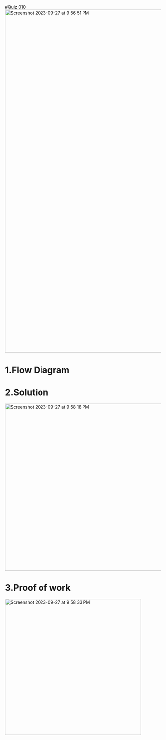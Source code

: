 #Quiz 010
<img width="1112" alt="Screenshot 2023-09-27 at 9 56 51 PM" src="https://github.com/K-Schriber/Unit-1-Comp-Sci/assets/142757998/02096b56-b8be-4b9f-b844-a049e18cba5a">



# 1.Flow Diagram


# 2.Solution
<img width="541" alt="Screenshot 2023-09-27 at 9 58 18 PM" src="https://github.com/K-Schriber/Unit-1-Comp-Sci/assets/142757998/6dadfed8-02bc-4a20-9009-f59725e0e44c">


# 3.Proof of work
<img width="440" alt="Screenshot 2023-09-27 at 9 58 33 PM" src="https://github.com/K-Schriber/Unit-1-Comp-Sci/assets/142757998/b1ebe2cb-657f-4b5b-8bae-2a7c5bd02b13">



